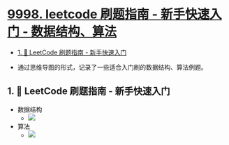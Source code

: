 # [9998. leetcode 刷题指南 - 新手快速入门 - 数据结构、算法](https://github.com/Tdahuyou/TNotes.leetcode/tree/main/notes/9998.%20leetcode%20%E5%88%B7%E9%A2%98%E6%8C%87%E5%8D%97%20-%20%E6%96%B0%E6%89%8B%E5%BF%AB%E9%80%9F%E5%85%A5%E9%97%A8%20-%20%E6%95%B0%E6%8D%AE%E7%BB%93%E6%9E%84%E3%80%81%E7%AE%97%E6%B3%95)

<!-- region:toc -->

- [1. 📒 LeetCode 刷题指南 - 新手快速入门](#1--leetcode-刷题指南---新手快速入门)

<!-- endregion:toc -->

- 通过思维导图的形式，记录了一些适合入门刷的数据结构、算法例题。

## 1. 📒 LeetCode 刷题指南 - 新手快速入门

- 数据结构
  - ![](https://cdn.jsdelivr.net/gh/Tdahuyou/imgs@main/2024-09-25-15-01-46.png)
- 算法
  - ![](https://cdn.jsdelivr.net/gh/Tdahuyou/imgs@main/2024-09-25-15-02-56.png)
